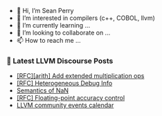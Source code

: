 - 👋 Hi, I’m Sean Perry
- 👀 I’m interested in compilers (c++, COBOL, llvm)
- 🌱 I’m currently learning ...
- 💞️ I’m looking to collaborate on ...
- 📫 How to reach me ...

<!---
s66perry/s66perry is a ✨ special ✨ repository because its `README.md` (this file) appears on your GitHub profile.
You can click the Preview link to take a look at your changes.
--->
### 📕 Latest LLVM Discourse Posts

<!-- DISCOURSE-LLVM:START -->
- [[RFC][arith] Add extended multiplication ops](https://discourse.llvm.org/t/rfc-arith-add-extended-multiplication-ops/66869#post_2)
- [[RFC] Heterogeneous Debug Info](https://discourse.llvm.org/t/rfc-heterogeneous-debug-info/66872#post_1)
- [Semantics of NaN](https://discourse.llvm.org/t/semantics-of-nan/66729?page=2#post_34)
- [[RFC] Floating-point accuracy control](https://discourse.llvm.org/t/rfc-floating-point-accuracy-control/66018?page=2#post_28)
- [LLVM community events calendar](https://discourse.llvm.org/t/llvm-community-events-calendar/63237#post_13)
<!-- DISCOURSE-LLVM:END -->
